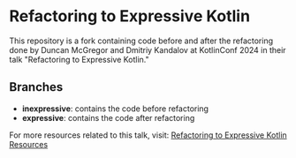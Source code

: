 # Refactoring to Expressive Kotlin

This repository is a fork containing code before and after the refactoring done by Duncan McGregor and Dmitriy Kandalov at KotlinConf 2024 in their talk "Refactoring to Expressive Kotlin."

## Branches

- **inexpressive**: contains the code before refactoring
- **expressive**: contains the code after refactoring

For more resources related to this talk, visit: [Refactoring to Expressive Kotlin Resources](https://java-to-kotlin.dev/2024/05/23/kotlinconf-resources.html)
